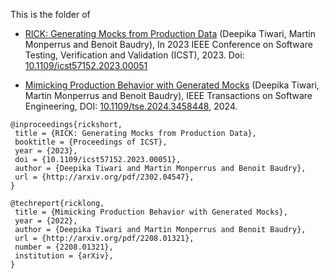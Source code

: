 This is the folder of
 
* [RICK: Generating Mocks from Production Data](http://oadoi.org/10.1109/icst57152.2023.00051) (Deepika Tiwari, Martin Monperrus and Benoit Baudry), In 2023 IEEE Conference on Software Testing, Verification and Validation (ICST), 2023. Doi: [10.1109/icst57152.2023.00051](https://doi.org/10.1109/icst57152.2023.00051)
 
* [Mimicking Production Behavior with Generated Mocks](http://arxiv.org/pdf/2208.01321) (Deepika Tiwari, Martin Monperrus and Benoit Baudry), IEEE Transactions on Software Engineering, DOI: [10.1109/tse.2024.3458448](https://doi.org/10.1109/tse.2024.3458448), 2024.
 

```
@inproceedings{rickshort,
 title = {RICK: Generating Mocks from Production Data},
 booktitle = {Proceedings of ICST},
 year = {2023},
 doi = {10.1109/icst57152.2023.00051},
 author = {Deepika Tiwari and Martin Monperrus and Benoit Baudry},
 url = {http://arxiv.org/pdf/2302.04547},
}

@techreport{ricklong,
 title = {Mimicking Production Behavior with Generated Mocks},
 year = {2022},
 author = {Deepika Tiwari and Martin Monperrus and Benoit Baudry},
 url = {http://arxiv.org/pdf/2208.01321},
 number = {2208.01321},
 institution = {arXiv},
}
```
